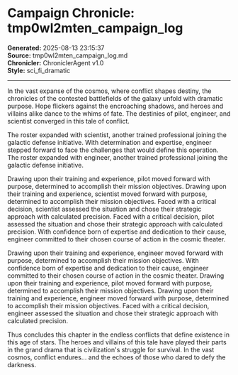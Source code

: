 # Campaign Chronicle: tmp0wl2mten_campaign_log

**Generated:** 2025-08-13 23:15:37  
**Source:** tmp0wl2mten_campaign_log.md  
**Chronicler:** ChroniclerAgent v1.0  
**Style:** sci_fi_dramatic  

---

In the vast expanse of the cosmos, where conflict shapes destiny, the chronicles of the contested battlefields of the galaxy unfold with dramatic purpose. Hope flickers against the encroaching shadows, and heroes and villains alike dance to the whims of fate. The destinies of pilot, engineer, and scientist converged in this tale of conflict.

The roster expanded with scientist, another trained professional joining the galactic defense initiative. With determination and expertise, engineer stepped forward to face the challenges that would define this operation. The roster expanded with engineer, another trained professional joining the galactic defense initiative. 

Drawing upon their training and experience, pilot moved forward with purpose, determined to accomplish their mission objectives. Drawing upon their training and experience, scientist moved forward with purpose, determined to accomplish their mission objectives. Faced with a critical decision, scientist assessed the situation and chose their strategic approach with calculated precision. Faced with a critical decision, pilot assessed the situation and chose their strategic approach with calculated precision. With confidence born of expertise and dedication to their cause, engineer committed to their chosen course of action in the cosmic theater. 

Drawing upon their training and experience, engineer moved forward with purpose, determined to accomplish their mission objectives. With confidence born of expertise and dedication to their cause, engineer committed to their chosen course of action in the cosmic theater. Drawing upon their training and experience, pilot moved forward with purpose, determined to accomplish their mission objectives. Drawing upon their training and experience, engineer moved forward with purpose, determined to accomplish their mission objectives. Faced with a critical decision, engineer assessed the situation and chose their strategic approach with calculated precision.

Thus concludes this chapter in the endless conflicts that define existence in this age of stars. The heroes and villains of this tale have played their parts in the grand drama that is civilization's struggle for survival. In the vast cosmos, conflict endures... and the echoes of those who dared to defy the darkness.